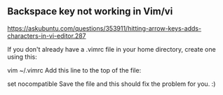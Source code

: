 ## Backspace key not working in Vim/vi
https://askubuntu.com/questions/353911/hitting-arrow-keys-adds-characters-in-vi-editor.287

If you don't already have a .vimrc file in your home directory, create one using this:

vim ~/.vimrc
Add this line to the top of the file:

set nocompatible
Save the file and this should fix the problem for you. :)
